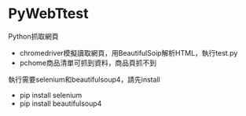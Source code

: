 # PyWebTtest
Python抓取網頁
 - chromedriver模擬讀取網頁，用BeautifulSoip解析HTML，執行test.py
 - pchome商品清單可抓到資料，商品頁抓不到

執行需要selenium和beautifulsoup4，請先install
 - pip install selenium
 - pip install beautifulsoup4
